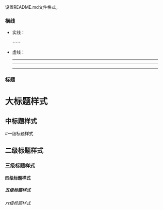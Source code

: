 设置README.md文件格式。

### 横线
* 实线：
  
  ===
* 虚线：
  
  ----
  ****
  _____

### 标题

 大标题样式
 ==
 中标题样式
 ---
 #一级标题样式
 ## 二级标题样式
 ### 三级标题样式
 #### 四级标题样式
 ##### 五级标题样式
 ###### 六级标题样式
